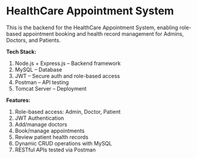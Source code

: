 # HealthCare Appointment System
This is the backend for the HealthCare Appointment System, enabling role-based appointment booking and health record management for Admins, Doctors, and Patients.

**Tech Stack:**  
1. Node.js + Express.js – Backend framework  
2. MySQL – Database  
3. JWT – Secure auth and role-based access  
4. Postman – API testing  
5. Tomcat Server – Deployment  

**Features:**  
1. Role-based access: Admin, Doctor, Patient  
2. JWT Authentication  
3. Add/manage doctors  
4. Book/manage appointments  
5. Review patient health records  
6. Dynamic CRUD operations with MySQL  
7. RESTful APIs tested via Postman  


